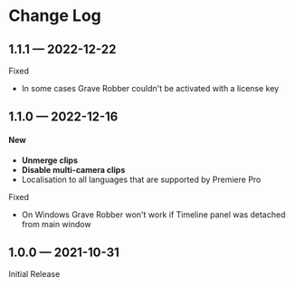 # Change Log

## 1.1.1 — 2022-12-22

Fixed

* In some cases Grave Robber couldn't be activated with a license key

## 1.1.0 — 2022-12-16

#### New

* **Unmerge clips**
* **Disable multi-camera clips**
* Localisation to all languages that are supported by Premiere Pro

Fixed

* On Windows Grave Robber won't work if Timeline panel was detached from main window

## 1.0.0 — 2021-10-31

Initial Release
